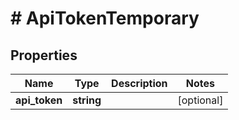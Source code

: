 # # ApiTokenTemporary

## Properties

Name | Type | Description | Notes
------------ | ------------- | ------------- | -------------
**api_token** | **string** |  | [optional]

